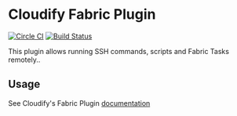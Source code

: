 # Cloudify Fabric Plugin

[![Circle CI](https://circleci.com/gh/cloudify-cosmo/cloudify-fabric-plugin.svg?style=shield)](https://circleci.com/gh/cloudify-cosmo/cloudify-fabric-plugin)
[![Build Status](https://travis-ci.org/cloudify-cosmo/cloudify-fabric-plugin.svg?branch=master)](https://travis-ci.org/cloudify-cosmo/cloudify-fabric-plugin)

This plugin allows running SSH commands, scripts and Fabric Tasks remotely..

## Usage

See Cloudify's Fabric Plugin [documentation](http://docs.getcloudify.org/latest/plugins/fabric/)
